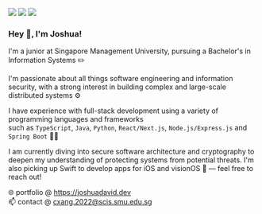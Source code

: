 [<img src="https://img.shields.io/badge/-LeetCode-FFA116?style=for-the-badge&logo=LeetCode&logoColor=black" />](https://leetcode.com/joshydavid/)
[<img src="https://img.shields.io/badge/LinkedIn-0077B5?style=for-the-badge&logo=linkedin&logoColor=white" />](https://www.linkedin.com/in/joshydavid/)
[<img src="https://img.shields.io/badge/website-000000?style=for-the-badge&logo=About.me&logoColor=white" />](https://joshuadavid.dev)
<br />

### Hey 👋, I'm Joshua!

I'm a junior at Singapore Management University, pursuing a Bachelor's in Information Systems ✏️

I'm passionate about all things software engineering and information security, with a strong interest in building complex and large-scale distributed systems ⚙️

I have experience with full-stack development using a variety of programming languages and frameworks  
such as `TypeScript`, `Java`, `Python`, `React/Next.js`, `Node.js/Express.js` and `Spring Boot` 👷‍♂️

I am currently diving into secure software architecture and cryptography to deepen my understanding of protecting systems from potential threats. I'm also picking up Swift to develop apps for iOS and visionOS  — feel free to reach out!

🌐 portfolio @ https://joshuadavid.dev  
📫 contact @ cxang.2022@scis.smu.edu.sg
